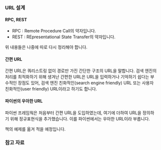 ### URL 설계

#### RPC, REST

* RPC : Remote Procedure Call의 약자입니다.
* REST : REpresentational State Transfer의 약자입니다.

위 내용들은 나중에 따로 다시 정리해야 합니다. 

#### 간편 URL

간편 URL은 쿼리스트링 없이 경로만 가진 간단한 구조의 URL을 말합니다. 검색 엔진의 처리를 최적화하기 위해 생겨난 간편한 URL은 URL을 입력하거나 기억하기 쉽다는 부수적인 장점도 있어, 검색 엔진 친화적인(search engine friendly) URL 또는 사용자 친화적인(user friendly) URL이라고 하기도 합니다.

#### 파이썬의 우아한 URL

파이썬 프레임웍은 처음부터 간편 URL을 도입하였는데, 여기에 더하여 URL을 정의하기 위해 정규표현식을 추가했습니다. 이를 파이썬에서는 우아한 URL이라 부릅니다.

책의 예제를 옮겨 적을 예정입니다.

### 참고 자료

[^Django]: [Django로 배우는 쉽고 빠른 웹 개발 파이선 웹 프로그래밍]()